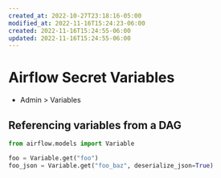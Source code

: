 ```yaml
---
created_at: 2022-10-27T23:18:16-05:00
modified_at: 2022-11-16T15:24:23-06:00
created: 2022-11-16T15:24:55-06:00
updated: 2022-11-16T15:24:55-06:00
---
```


# Airflow Secret Variables

- Admin > Variables

## Referencing variables from a DAG

```python
from airflow.models import Variable

foo = Variable.get("foo")
foo_json = Variable.get("foo_baz", deserialize_json=True)
```